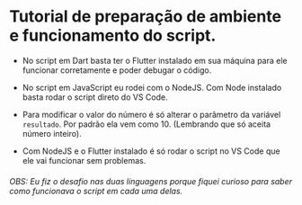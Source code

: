 # Tutorial de preparação de ambiente e funcionamento do script.

* No script em Dart basta ter o Flutter instalado em sua máquina para ele funcionar corretamente e poder debugar o código.

* No script em JavaScript eu rodei com o NodeJS. Com Node instalado basta rodar o script direto do VS Code.

* Para modificar o valor do número é só alterar o parâmetro da variável `resultado`. Por padrão ela vem como 10. (Lembrando que só aceita número inteiro).

* Com NodeJS e o Flutter instalado é só rodar o script no VS Code que ele vai funcionar sem problemas. 

###### OBS: Eu fiz o desafio nas duas linguagens porque fiquei curioso para saber como funcionava o script em cada uma delas.
